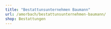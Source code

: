 ```yaml
---
title: "Bestattunsunternehmen Baumann"
url: /amorbach/bestattunsunternehmen-baumann/
shop: Bestattungen
---
```


